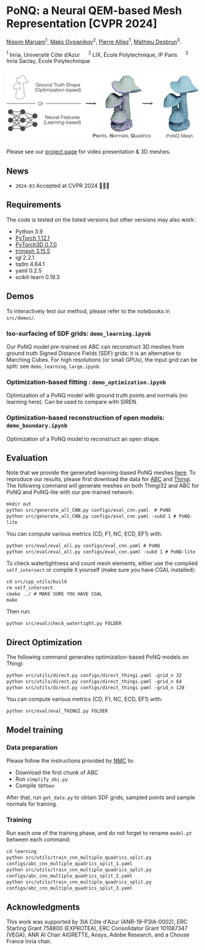 

# PoNQ: a Neural QEM-based Mesh Representation [CVPR 2024]

[Nissim Maruani](https://nissmar.github.io)<sup>1</sup>, [Maks Ovsjanikov](https://www.lix.polytechnique.fr/~maks/)<sup>2</sup>, [Pierre Alliez](https://team.inria.fr/titane/pierre-alliez/)<sup>1</sup>, [Mathieu Desbrun](https://pages.saclay.inria.fr/mathieu.desbrun/)<sup>3</sup>.

<sup>1</sup> Inria, Université Côte d’Azur &emsp; <sup>2</sup> LIX, École Polytechnique, IP Paris &emsp; <sup>2</sup> Inria Saclay, École Polytechnique

<img src='data/banner.png' />

Please see our [project page](https://nissmar.github.io/projects/ponq) for video presentation & 3D meshes. 

## News

- `2024-03` Accepted at CVPR 2024 🚀🚀🚀


## Requirements


The code is tested on the listed versions but other versions may also work:

- Python 3.9
- [PyTorch 1.12.1](https://pytorch.org/get-started/locally/)
- [PyTorch3D 0.7.0](https://github.com/facebookresearch/pytorch3d/blob/main/INSTALL.md)
- [trimesh 3.15.5](https://trimsh.org/install.html)
- igl 2.2.1
- tqdm 4.64.1
- yaml 0.2.5
- scikit-learn 0.19.3

## Demos

To interactively test our method, please refer to the notebooks in `src/demos/`.

### Iso-surfacing of SDF grids: `demo_learning.ipynb`
Our PoNQ model pre-trained on ABC can reconstruct 3D meshes from ground truth Signed Distance Fields (SDF) grids: it is an alternative to Marching Cubes. For high resolutions (or small GPUs), the input grid can be split: see `demo_learning_large.ipynb`.

### Optimization-based fitting : `demo_optimization.ipynb`

Optimization of a PoNQ model with ground truth points and normals (no learning here). Can be used to compare with SIREN. 

### Optimization-based reconstruction of open models: `demo_boundary.ipynb`

Optimization of a PoNQ model to reconstruct an open shape.


## Evaluation

Note that we provide the generated learning-based PoNQ meshes [here](https://drive.google.com/file/d/1zk0mr8Gmx_d-yYFSC9lhMZDwTwvPujEK/view?usp=sharing). To reproduce our results,  please first download the data for [ABC](https://drive.google.com/file/d/1XgHf70Xqxraidhsd3RwXHw7_nifUgVSy/view?usp=sharing) and [Thingi](https://drive.google.com/file/d/1uNYQ7ZuLNqTQJPK7Rs8PiJf7sn5MhqZY/view?usp=sharing). 
The following command will generate meshes on both Thingi32 and ABC for PoNQ and PoNQ-lite with our pre-trained network:

```
mkdir out 
python src/generate_all_CNN.py configs/eval_cnn.yaml  # PoNQ
python src/generate_all_CNN.py configs/eval_cnn.yaml -subd 1 # PoNQ-lite
```

You can compute various metrics (CD, F1, NC, ECD, EF1) with:

```
python src/eval/eval_all.py configs/eval_cnn.yaml # PoNQ
python src/eval/eval_all.py configs/eval_cnn.yaml -subd 1 # PoNQ-lite
```

To check watertightness and count mesh elements, either use the compiled `self_intersect` or compile it yourself (make sure you have CGAL installed):

```
cd src/cpp_utils/build
rm self_intersect
cmake ../ # MAKE SURE YOU HAVE CGAL
make
```
Then run:
```
python src/eval/check_watertight.py FOLDER
```


## Direct Optimization

The following command generates optimization-based PoNQ models on Thingi:
````
python src/utils/direct.py configs/direct_thingi.yaml -grid_n 32
python src/utils/direct.py configs/direct_thingi.yaml -grid_n 64
python src/utils/direct.py configs/direct_thingi.yaml -grid_n 128
````

You can compute various metrics (CD, F1, NC, ECD, EF1) with:

````
python src/eval/eval_THINGI.py FOLDER
````


## Model training


### Data preparation

Please follow the instructions provided by [NMC](https://github.com/czq142857/NMC/tree/main/data_preprocessing) to:
- Download the first chunk of ABC
- Run `simplify_obj.py`
- Compile `SDFGen`

After that, run `get_data.py` to obtain SDF grids, sampled points and sample normals for training.

### Training
Run each one of the training phase, and do not forget to rename `model.pt` between each command:

```
cd learning
python src/utils/train_cnn_multiple_quadrics_split.py configs/abc_cnn_multiple_quadrics_split_1.yaml
python src/utils/train_cnn_multiple_quadrics_split.py configs/abc_cnn_multiple_quadrics_split_2.yaml
python src/utils/train_cnn_multiple_quadrics_split.py configs/abc_cnn_multiple_quadrics_split_3.yaml
```

<!-- ## Citation 
TODO -->

## Acknowledgments 

This work was supported by 3IA Côte d'Azur (ANR-19-P3IA-0002), ERC Starting Grant 758800 (EXPROTEA), ERC Consolidator Grant 101087347 (VEGA), ANR AI Chair AIGRETTE, Ansys, Adobe Research, and a Choose France Inria chair.

